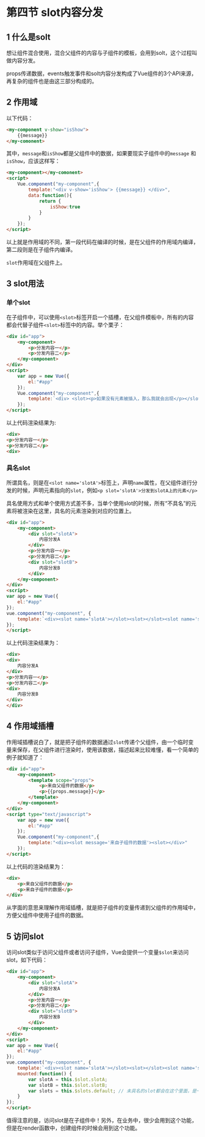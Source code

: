 # 第四节 slot内容分发

## 1 什么是solt

想让组件混合使用，混合父组件的内容与子组件的模板，会用到solt，这个过程叫做内容分发。

props传递数据，events触发事件和solt内容分发构成了Vue组件的3个API来源，再复杂的组件也是由这三部分构成的。

## 2 作用域

以下代码：

```html
<my-component v-show="isShow">
    {{message}}
</my-comonent>
```

其中，`message`和`isShow`都是父组件中的数据，如果要现实子组件中的`message`
和`isShow`，应该这样写：

```html
<my-component></my-comonent>
<script>
    Vue.component("my-component",{
        template:"<div v-show='isShow'> {{message}} </div>",
        data:function(){
            return {
                isShow:true
            }
        }
    });
</script>
```

以上就是作用域的不同，第一段代码在编译的时候，是在父组件的作用域内编译，第二段则是在子组件内编译。

`slot`作用域在父组件上。

## 3 slot用法

### 单个slot

在子组件中，可以使用`<slot>`标签开启一个插槽，在父组件模板中，所有的内容都会代替子组件`<slot>`标签中的内容。举个栗子：
```html
<div id="app">
    <my-component>
        <p>分发内容一</p>
        <p>分发内容二</p>
    </my-component>
</div>
<script>
    var app = new Vue({
        el:"#app"
    });
    Vue.component("my-component",{
        template:`<div> <slot><p>如果没有元素被插入，那么我就会出现</p></slot> </div>`
    });
</script>
```
以上代码渲染结果为:
```html
<div>
<p>分发内容一</p>
<p>分发内容二</p>
<div>
```

### 具名slot

所谓具名，则是在`<slot name='slotA'>`标签上，声明`name`属性，在父组件进行分发的时候，声明元素指向的`slot`，例如`<p slot='slotA'>分发到slotA上的元素</p>`

具名使用方式和单个使用方式差不多，当单个使用slot的时候，所有“不具名”的元素将被渲染在这里，具名的元素渲染到对应的位置上。
```html
<div id="app">
    <my-component>
        <div slot="slotA">
            内容分发A
        </div>
        <p>分发内容一</p>
        <p>分发内容二</p>
        <div slot="slotB">
            内容分发B
        </div>
    </my-component>
</div>
<script>
var app = new Vue({
    el:"#app"
});
vue.component("my-component", {
    template:`<div><slot name='slotA'></slot><slot></slot><slot name='slotB'></slot></div>`
});
</script>
```

以上代码渲染结果为：

```html
<div>
<div>
    内容分发A
</div>
<p>分发内容一</p>
<p>分发内容二</p>
<div>
    内容分发B
</div>
</div>
```

## 4 作用域插槽

作用域插槽说白了，就是把子组件的数据通过`slot`传递个父组件，由一个临时变量来保存，在父组件进行渲染时，使用该数据，描述起来比较难懂，看一个简单的例子就知道了：
```html
<div id="app">
    <my-component>
        <template scope="props">
            <p>来自父组件的数据</p>
            <p>{{props.message}}</p>
        </template>
    </my-component>
</div>
<script type="text/javascript">
    var app = new vue({
        el:"#app"    
    });
    Vue.component("my-component",{
        template:"<div><slot message='来自子组件的数据'><slot></div>"    
    });
</script>
```

以上代码的渲染结果为：

```html
<div>
    <p>来自父组件的数据</p>
    <p>来自子组件的数据</p>
</div>
```

从字面的意思来理解作用域插槽，就是把子组件的变量传递到父组件的作用域中，方便父组件中使用子组件的数据。

## 5 访问slot

访问slot类似于访问父组件或者访问子组件，Vue会提供一个变量`$slot`来访问slot，如下代码：
```html
<div id="app">
    <my-component>
        <div slot="slotA">
            内容分发A
        </div>
        <p>分发内容一</p>
        <p>分发内容二</p>
        <div slot="slotB">
            内容分发B
        </div>
    </my-component>
</div>
<script>
var app = new Vue({
    el:"#app"
});
vue.component("my-component", {
    template:`<div><slot name='slotA'></slot><slot></slot><slot name='slotB'></slot></div>`,
    mounted:function() {
        var slotA = this.$slot.slotA;
        var slotB = this.$slot.slotB;
        var slots = this.$slots.default; // 未具名的slot都会在这个里面，是一个数组
    }
});
</script>
```

值得注意的是，访问slot是在子组件中！另外，在业务中，很少会用到这个功能，但是在render函数中，创建组件的时候会用到这个功能。